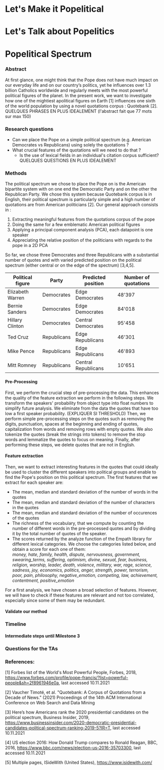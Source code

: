 # Let's Make it Popelitical
# Let's Talk about Popelitics
# Popelitical Spectrum

### Abstract
At first glance, one might think that the Pope does not have much impact on our everyday life and on our country’s politics, yet he influences over 1.3 billion Catholics worldwide and regularly meets with the most powerful political figures of the planet. In the present work, we want to investigate how one of the mightiest apolitical figures on Earth [1] influences one sixth of the world population by using a novel quotations corpus : Quotebank [2]. QUELQUES PHRASES EN PLUS IDEALEMENT (l'abstract fait que 77 mots sur max 150)

### Research questions

* Can we place the Pope on a simple political spectrum (e.g. American Democrates vs Republicans) using solely the quotations ?
* What crucial features of the quotations will we need to do that ?
  * Is the use of lexical fields in an individual's citation corpus sufficient?
QUELQUES QUESTIONS EN PLUS IDEALEMENT

### Methods

The political spectrum we chose to place the Pope on is the American bipartite system with on one end the Democratic Party and on the other the Republican Party. We chose this system because Quotebank corpus is in English, their political spectrum is particularly simple and a high number of quotations are from American politicians [2]. Our general approach consists in :
1. Extracting meaningful features from the quotations corpus of the pope
2. Doing the same for a few emblematic American political figures 
3. Applying a principal component analysis (PCA), each datapoint is one speaker
4. Appreciating the relative position of the politicians with regards to the pope in a 2D PCA

So far, we chose three Democrates and three Republicans with a substantial number of quotes and with varied predicted position on the political spectrum (either central or on the edge of the spectrum) [3,4,5].

| Political figure | Party      | Predicted position   | Number of quotations |
|------------------|------------|----------------------|----------------------|
| Elizabeth Warren | Democrates | Edge Democrates      | 48'397               |
| Bernie Sanders   | Democrates | Edge Democrates      | 84'018               |
| Hillary Clinton  | Democrates | Central Democrates   | 95'458               |
| Ted Cruz         | Republicans| Edge Republicans     | 46'301               |
| Mike Pence       | Republicans| Edge Republicans     | 46'893               |
| Mitt Romney      | Republicans| Central Republicans  | 10'651               |

 
#### Pre-Processing
First, we perform the crucial step of pre-processing the data. This enhances the quality of the feature extraction we perform in the following steps. We transform the speakers' probability from object type into float numbers to simplify future analysis. We eliminate from the data the quotes that have too low a first speaker probability. (EXPLIQUER SI THRESHOLD) Then, we perform simple pre-processing steps on the quotes such as removing the digits, punctuation, spaces at the beginning and ending of quotes, capitalization from words and removing rows with empty quotes. We also tokenize the quotes (break the strings into tokens) to remove the stop words and lemmatize the quotes to focus on meaning. Finally, after performing these steps, we delete quotes that are not in English.

#### Feature extraction
Then, we want to extract interesting features in the quotes that could ideally be used to cluster the different speakers into political groups and enable to find the Pope's position on this political spectrum. The first features that we extract for each speaker are:
* The mean, median and standard deviation of the number of words in the quotes
* The mean, median and standard deviation of the number of characters in the quotes
* The mean, median and standard deviation of the number of occurences of the quotes
* The richness of the vocabulary, that we compute by counting the number of different words in the pre-processed quotes and by dividing it by the total number of quotes of the speaker.
* The scores returned by the analyze function of the Empath library for different lexical categories. We choose the categories listed below, and obtain a score for each one of them:  
*money, hate, family, health, dispute, nervousness, government, swearing_terms, suffering, optimism, divine, sexual, fear, business, religion, worship, leader, death, violence, military, war, rage, science, sadness, joy, economics, politics, anger, strength, power, terrorism, poor, pain, philosophy, negative_emotion, competing, law, achievement, contentment, positive_emotion*

For a first analysis, we have chosen a broad selection of features. However, we will have to check if these features are relevant and not too correlated, especially since some of them may be redundant.
   

#### Validate our method


### Timeline

#### Intermediate steps until Milestone 3


### Questions for the TAs


### References:
[1] Forbes list of the World's Most Powerful People, Forbes, 2018, https://www.forbes.com/profile/pope-francis/?list=powerful-people&sh=2f8961946e0a, last accessed 10.11.2021

[2] Vaucher Timoté, et al. "Quotebank: A Corpus of Quotations from a Decade of News." (2021) Proceedings of the 14th ACM International Conference on Web Search and Data Mining

[3] Here’s how Americans rank the 2020 presidential candidates on the political spectrum, Business Insider, 2019, https://www.businessinsider.com/2020-democratic-presidential-candidates-political-spectrum-ranking-2019-5?IR=T, last accessed 10.11.2021

[4] US election 2016: How Donald Trump compares to Ronald Reagan, BBC, 2016, https://www.bbc.com/news/election-us-2016-35703300, last accessed 10.11.2021

[5] Multiple pages, ISideWith (United States), https://www.isidewith.com/



